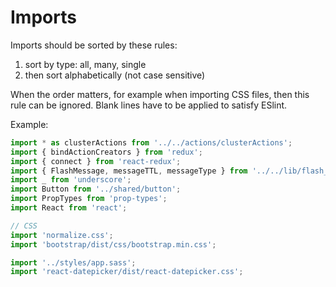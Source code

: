 # Imports

Imports should be sorted by these rules:

1. sort by type: all, many, single
2. then sort alphabetically (not case sensitive)

When the order matters, for example when importing CSS files, then this rule
can be ignored. Blank lines have to be applied to satisfy ESlint.

Example:

```javascript
import * as clusterActions from '../../actions/clusterActions';
import { bindActionCreators } from 'redux';
import { connect } from 'react-redux';
import { FlashMessage, messageTTL, messageType } from '../../lib/flash_message';
import _ from 'underscore';
import Button from '../shared/button';
import PropTypes from 'prop-types';
import React from 'react';

// CSS
import 'normalize.css';
import 'bootstrap/dist/css/bootstrap.min.css';

import '../styles/app.sass';
import 'react-datepicker/dist/react-datepicker.css';
```
